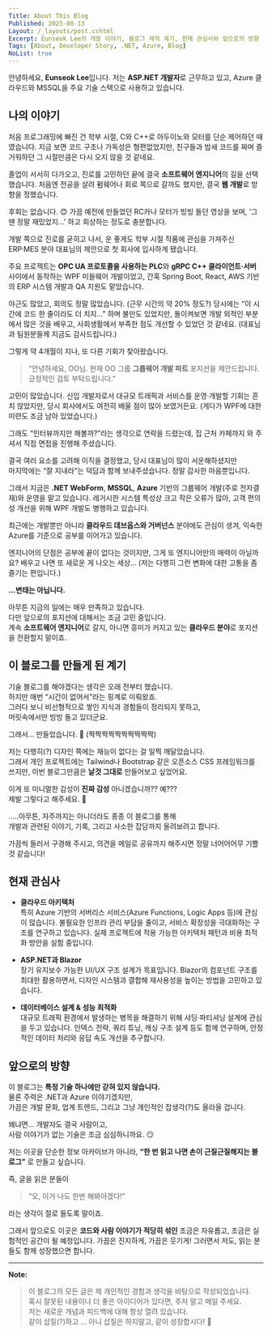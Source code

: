 ```yaml
---
Title: About This Blog
Published: 2025-08-13
Layout: /_layouts/post.cshtml
Excerpt: Eunseok Lee의 개발 이야기, 블로그 제작 계기, 현재 관심사와 앞으로의 방향
Tags: [About, Developer Story, .NET, Azure, Blog]
NoList: true
--- 
```


안녕하세요, **Eunseok Lee**입니다.
저는 **ASP.NET 개발자**로 근무하고 있고, Azure 클라우드와 MSSQL을 주요 기술 스택으로 사용하고 있습니다.  

## 나의 이야기

처음 프로그래밍에 빠진 건 학부 시절, C와 C++로 아두이노와 모터를 단순 제어하던 때였습니다. 지금 보면 코드 구조나 가독성은 형편없었지만, 친구들과 밤새 코드를 짜며 즐거워하던 그 시절만큼은 다시 오지 않을 것 같네요.

졸업이 서서히 다가오고, 진로를 고민하던 끝에 결국 **소프트웨어 엔지니어**의 길을 선택했습니다. 처음엔 전공을 살려 펌웨어나 회로 쪽으로 갈까도 했지만, 결국 **웹 개발**로 방향을 정했습니다.

후회는 없습니다. 😊 가끔 예전에 만들었던 RC카나 모터가 빙빙 돌던 영상을 보며, ‘그땐 정말 재밌었지…’ 하고 회상하는 정도로 충분합니다.

개발 쪽으로 진로를 굳히고 나서, 운 좋게도 학부 시절 작품에 관심을 가져주신  
ERP·MES 분야 대표님의 제안으로 첫 회사에 입사하게 됐습니다.

주요 프로젝트는 **OPC UA 프로토콜을 사용하는 PLC**와 **gRPC C++ 클라이언트·서버** 사이에서 동작하는 WPF 미들웨어 개발이었고, 간혹 Spring Boot, React, AWS 기반의 ERP 시스템 개발과 QA 지원도 맡았습니다.

야근도 많았고, 회의도 정말 많았습니다. (근무 시간의 약 20% 정도?) 당시에는 “이 시간에 코드 한 줄이라도 더 치지…” 하며 불만도 있었지만, 돌이켜보면 개발 외적인 부분에서 많은 것을 배우고, 사회생활에서 부족한 점도 개선할 수 있었던 것 같네요. (대표님과 팀원분들께 지금도 감사드립니다.)

그렇게 약 4개월이 지나, 또 다른 기회가 찾아왔습니다.

> “안녕하세요, OO님. 현재 OO 그룹 **그룹웨어 개발 파트** 포지션을 제안드립니다. 긍정적인 검토 부탁드립니다.”

고민이 많았습니다. 신입 개발자로서 대규모 트래픽과 서비스를 운영·개발할 기회는 흔치 않았지만, 당시 회사에서도 여전히 배울 점이 많아 보였거든요. (게다가 WPF에 대한 미련도 조금 남아 있었습니다.)

그래도 “인터뷰까지만 해볼까?”라는 생각으로 연락을 드렸는데, 집 근처 카페까지 와 주셔서 직접 면접을 진행해 주셨습니다. 

결국 여러 요소를 고려해 이직을 결정했고, 당시 대표님이 많이 서운해하셨지만  
마지막에는 “잘 지내라”는 덕담과 함께 보내주셨습니다. 정말 감사한 마음뿐입니다.


그래서 지금은 **.NET WebForm**, **MSSQL**, **Azure** 기반의 그룹웨어 개발(주로 전자결재)와 운영을 맡고 있습니다. 레거시한 시스템 특성상 크고 작은 오류가 많아, 고객 편의성 개선을 위해 WPF 개발도 병행하고 있습니다.

최근에는 개발뿐만 아니라 **클라우드 데브옵스와 거버넌스** 분야에도 관심이 생겨, 익숙한 Azure를 기준으로 공부를 이어가고 있습니다.

엔지니어의 단점은 공부에 끝이 없다는 것이지만, 그게 또 엔지니어만의 매력이 아닐까요? 배우고 나면 또 새로운 게 나오는 세상... (저는 다행히 그런 변화에 대한 고통을 좀 즐기는 편입니다.)

**...변태는 아닙니다.**

아무튼 지금의 일에는 매우 만족하고 있습니다.  
다만 앞으로의 포지션에 대해서는 조금 고민 중입니다.  
계속 **소프트웨어 엔지니어**로 갈지, 아니면 흥미가 커지고 있는 **클라우드 분야**로 포지션을 전환할지 말이죠.


## 이 블로그를 만들게 된 계기
기술 블로그를 해야겠다는 생각은 오래 전부터 했습니다.  
하지만 매번 “시간이 없어서”라는 핑계로 미뤄왔죠.  
그러다 보니 비선형적으로 쌓인 지식과 경험들이 정리되지 못하고,  
머릿속에서만 빙빙 돌고 있더군요.

그래서… 만들었습니다. 🎉 (짝짝짝짝짝짝짝짝짝짝)

저는 다행히(?) 디자인 쪽에는 재능이 없다는 걸 일찍 깨달았습니다.  
그래서 개인 프로젝트에는 Tailwind나 Bootstrap 같은 오픈소스 CSS 프레임워크를 쓰지만, 이번 블로그만큼은 **날것 그대로** 만들어보고 싶었어요.

이게 또 미니멀한 감성이 **진짜 감성** 아니겠습니까?? 예???
<br>제발 그렇다고 해주세요. 🥺

.....아무튼, 자주까지는 아니더라도 종종 이 블로그를 통해  
개발과 관련된 이야기, 기록, 그리고 사소한 잡담까지 올려보려고 합니다.  

가끔씩 들러서 구경해 주시고, 의견을 메일로 공유까지 해주시면 정말 너어어어무 기쁠 것 같습니다!


## 현재 관심사

- **클라우드 아키텍처**  
  특히 Azure 기반의 서버리스 서비스(Azure Functions, Logic Apps 등)에 관심이 많습니다. 불필요한 인프라 관리 부담을 줄이고, 서비스 확장성을 극대화하는 구조를 연구하고 있습니다. 실제 프로젝트에 적용 가능한 아키텍처 패턴과 비용 최적화 방안을 실험 중입니다.

- **ASP.NET과 Blazor**  
  장기 유지보수 가능한 UI/UX 구조 설계가 목표입니다. Blazor의 컴포넌트 구조를 최대한 활용하면서, 디자인 시스템과 결합해 재사용성을 높이는 방법을 고민하고 있습니다.

- **데이터베이스 설계 & 성능 최적화**  
  대규모 트래픽 환경에서 발생하는 병목을 해결하기 위해 샤딩·파티셔닝 설계에 관심을 두고 있습니다. 인덱스 전략, 쿼리 튜닝, 캐싱 구조 설계 등도 함께 연구하며, 안정적인 데이터 처리와 응답 속도 개선을 추구합니다.


## 앞으로의 방향

이 블로그는 **특정 기술 하나에만 갇혀 있지 않습니다.**   
물론 주력은 .NET과 Azure 이야기겠지만,  
가끔은 개발 문화, 업계 트렌드, 그리고 그냥 개인적인 잡생각(?)도 올라올 겁니다.  

왜냐면... 개발자도 결국 사람이고,  
사람 이야기가 없는 기술은 조금 심심하니까요. 😏

저는 이곳을 단순한 정보 아카이브가 아니라,
**“한 번 읽고 나면 손이 근질근질해지는 블로그”** 로 만들고 싶습니다.

즉, 글을 읽은 분들이
> “오, 이거 나도 한번 해봐야겠다!”
  
라는 생각이 절로 들도록 말이죠.

그래서 앞으로도 이곳은 **코드와 사람 이야기가 적당히 섞인**
조금은 자유롭고, 조금은 실험적인 공간이 될 예정입니다.
가끔은 진지하게, 가끔은 웃기게! 그러면서 저도, 읽는 분들도 함께 성장했으면 합니다.

---

**Note:**  
> 이 블로그의 모든 글은 제 개인적인 경험과 생각을 바탕으로 작성되었습니다.   
> 혹시 잘못된 내용이나 더 좋은 아이디어가 있다면, 주저 말고 메일 주세요.   
> 저는 새로운 개념과 피드백에 대해 항상 열려 있습니다.   
> 같이 삽질(?)하고 ... 아니 삽질은 하지말고, 같이 성장합시다! 🚀